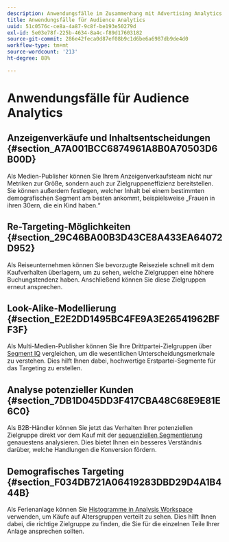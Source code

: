 ```yaml
---
description: Anwendungsfälle im Zusammenhang mit Advertising Analytics.
title: Anwendungsfälle für Audience Analytics
uuid: 51c0576c-ce8a-4a87-9c8f-be193e50279d
exl-id: 5e03e78f-225b-4634-8a4c-f89d17603182
source-git-commit: 286e42feca0d87ef08b9c1d6be6a6987db9de4d0
workflow-type: tm+mt
source-wordcount: '213'
ht-degree: 88%

---
```


# Anwendungsfälle für Audience Analytics

## Anzeigenverkäufe und Inhaltsentscheidungen {#section_A7A001BCC6874961A8B0A70503D6B00D}

Als Medien-Publisher können Sie Ihrem Anzeigenverkaufsteam nicht nur Metriken zur Größe, sondern auch zur Zielgruppeneffizienz bereitstellen. Sie können außerdem festlegen, welcher Inhalt bei einem bestimmten demografischen Segment am besten ankommt, beispielsweise „Frauen in ihren 30ern, die ein Kind haben.“

## Re-Targeting-Möglichkeiten {#section_29C46BA00B3D43CE8A433EA64072D952}

Als Reiseunternehmen können Sie bevorzugte Reiseziele schnell mit dem Kaufverhalten überlagern, um zu sehen, welche Zielgruppen eine höhere Buchungstendenz haben. Anschließend können Sie diese Zielgruppen erneut ansprechen.

## Look-Alike-Modellierung {#section_E2E2DD1495BC4FE9A3E26541962BFF3F}

Als Multi-Medien-Publisher können Sie Ihre Drittpartei-Zielgruppen über [Segment IQ](https://experienceleague.adobe.com/docs/analytics/analyze/analysis-workspace/panels/segment-comparison/segment-comparison.html) vergleichen, um die wesentlichen Unterscheidungsmerkmale zu verstehen. Dies hilft Ihnen dabei, hochwertige Erstpartei-Segmente für das Targeting zu erstellen.

## Analyse potenzieller Kunden {#section_7DB1D045DD3F417CBA48C68E9E81E6C0}

Als B2B-Händler können Sie jetzt das Verhalten Ihrer potenziellen Zielgruppe direkt vor dem Kauf mit der [sequenziellen Segmentierung](https://experienceleague.adobe.com/docs/analytics/components/segmentation/segmentation-workflow/seg-sequential-build.html) genauestens analysieren. Dies bietet Ihnen ein besseres Verständnis darüber, welche Handlungen die Konversion fördern.

## Demografisches Targeting {#section_F034DB721A06419283DBD29D4A1B444B}

Als Ferienanlage können Sie [Histogramme in Analysis Workspace](https://experienceleague.adobe.com/docs/analytics/analyze/analysis-workspace/visualizations/histogram.html) verwenden, um Käufe auf Altersgruppen verteilt zu sehen. Dies hilft Ihnen dabei, die richtige Zielgruppe zu finden, die Sie für die einzelnen Teile Ihrer Anlage ansprechen sollten.
